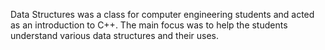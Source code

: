Data Structures was a class for computer engineering students and acted as an introduction to C++. The main focus was to help the students understand various data structures and their uses.
